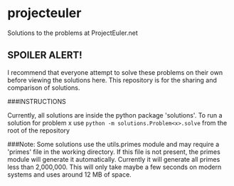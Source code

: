 projecteuler
============

Solutions to the problems at ProjectEuler.net

SPOILER ALERT!
--------------

I recommend that everyone attempt to solve these problems on their own before
viewing the solutions here.  This repository is for the sharing and comparison
of solutions.

###INSTRUCTIONS

Currently, all solutions are inside the python package 'solutions'.  To run a 
solution for problem x use `python -m solutions.Problem<x>.solve` from
the root of the repository

###Note: 
Some solutions use the utils.primes module and may require a
'primes' file in the working directory.  If this file is not present, the
primes module will generate it automatically.  Currently it will generate all
primes less than 2,000,000.  This will only take maybe a few seconds on modern
systems and uses around 12 MB of space.

